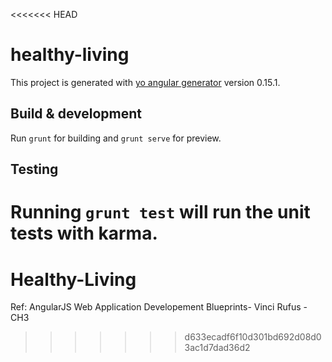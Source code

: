 <<<<<<< HEAD
# healthy-living

This project is generated with [yo angular generator](https://github.com/yeoman/generator-angular)
version 0.15.1.

## Build & development

Run `grunt` for building and `grunt serve` for preview.

## Testing

Running `grunt test` will run the unit tests with karma.
=======
# Healthy-Living
Ref: AngularJS Web Application Developement Blueprints- Vinci Rufus - CH3
>>>>>>> d633ecadf6f10d301bd692d08d03ac1d7dad36d2
